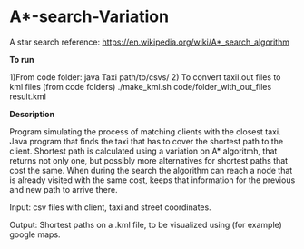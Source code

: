 # A*-search-Variation

A star search reference: https://en.wikipedia.org/wiki/A*_search_algorithm

**To run**

1)From code folder: java Taxi path/to/csvs/ 
2) To convert taxiI.out files to kml files (from code folders)
	 ./make_kml.sh code/folder_with_out_files result.kml
	 
**Description**

Program simulating the process of matching clients with the closest taxi. 
Java program that finds the taxi that has to cover the shortest path to the client. Shortest path is calculated using a variation on A* algoritmh, that returns not only one, but possibly more alternatives for shortest paths that cost the same. When during the search the algorithm can reach a node that is already visited with the same cost, keeps that information for the previous and new path to arrive there. 

Input: 
csv files with client, taxi and street coordinates. </br>

Output: 
Shortest paths on a .kml file, to be visualized using (for example) google maps.
